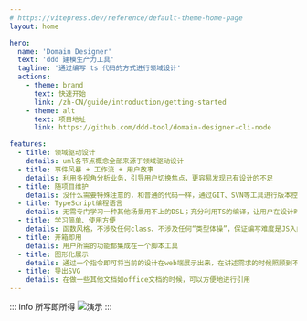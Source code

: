 ```yaml
---
# https://vitepress.dev/reference/default-theme-home-page
layout: home

hero:
  name: 'Domain Designer'
  text: 'ddd 建模生产力工具'
  tagline: '通过编写 ts 代码的方式进行领域设计'
  actions:
    - theme: brand
      text: 快速开始
      link: /zh-CN/guide/introduction/getting-started
    - theme: alt
      text: 项目地址
      link: https://github.com/ddd-tool/domain-designer-cli-node

features:
  - title: 领域驱动设计
    details: uml各节点概念全部来源于领域驱动设计
  - title: 事件风暴 + 工作流 + 用户故事
    details: 利用多视角分析业务，引导用户切换焦点，更容易发现已有设计的不足
  - title: 随项目维护
    details: 没什么需要特殊注意的，和普通的代码一样，通过GIT、SVN等工具进行版本控制，适合多人开发
  - title: TypeScript编程语言
    details: 无需专门学习一种其他场景用不上的DSL；充分利用TS的编译，让用户在设计时减少错误。对于“业务上手难度”高的项目，甚至可以做出“强类型需求分析”
  - title: 学习简单、使用方便
    details: 函数风格，不涉及任何class、不涉及任何“类型体操”，保证编写难度是JS入门级别。保证不论前后端开发者都能在短时间内学会
  - title: 开箱即用
    details: 用户所需的功能都集成在一个脚本工具
  - title: 图形化展示
    details: 通过一个指令即可将当前的设计在web端展示出来，在讲述需求的时候照顾到不懂代码的其他人
  - title: 导出SVG
    details: 在做一些其他文档如office文档的时候，可以方便地进行引用
---
```


::: info 所写即所得
![演示](./zh-CN/example1.gif)
:::

